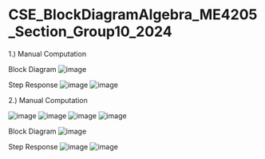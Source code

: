 # CSE_BlockDiagramAlgebra_ME4205_Section_Group10_2024

1.) 
Manual Computation

Block Diagram
![image](https://github.com/syjho29/CSE_BlockDiagramAlgebra_ME4205_Section_Group10_2024/assets/159265191/b12b8ab0-a477-44fe-98d5-471b608652ff)

Step Response
![image](https://github.com/syjho29/CSE_BlockDiagramAlgebra_ME4205_Section_Group10_2024/assets/159265191/2f9acea4-f721-4bdf-8522-b973fa55670c)
![image](https://github.com/syjho29/CSE_BlockDiagramAlgebra_ME4205_Section_Group10_2024/assets/159265191/ff2de8fc-1647-403b-bfca-ad14a1ebfeae)


2.) 
Manual Computation

![image](https://github.com/syjho29/CSE_BlockDiagramAlgebra_ME4205_Section_Group10_2024/assets/159402458/84935bd8-8a69-4f05-ac76-5a214827a032)
![image](https://github.com/syjho29/CSE_BlockDiagramAlgebra_ME4205_Section_Group10_2024/assets/159402458/5efbc3e3-12b1-4fd6-9a48-5805467cdb69)
![image](https://github.com/syjho29/CSE_BlockDiagramAlgebra_ME4205_Section_Group10_2024/assets/159402458/ce72c9d1-fe25-490d-98ed-a39d5e045864)
![image](https://github.com/syjho29/CSE_BlockDiagramAlgebra_ME4205_Section_Group10_2024/assets/159402458/97143ff4-93dd-4813-8b49-f3262fe46449)

Block Diagram
![image](https://github.com/syjho29/CSE_BlockDiagramAlgebra_ME4205_Section_Group10_2024/assets/159402458/437551cd-70b7-4439-8518-268e79b76b03)

Step Response
![image](https://github.com/syjho29/CSE_BlockDiagramAlgebra_ME4205_Section_Group10_2024/assets/159402458/39256e2b-0153-4f7b-8c5a-51f1adced940)
![image](https://github.com/syjho29/CSE_BlockDiagramAlgebra_ME4205_Section_Group10_2024/assets/159402458/2b1390f1-1c86-4c88-8414-476076ed72b0)

